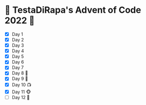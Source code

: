 # :christmas_tree: TestaDiRapa's Advent of Code 2022 :christmas_tree:

* [X] Day 1
* [X] Day 2
* [X] Day 3
* [X] Day 4
* [X] Day 5
* [X] Day 6
* [X] Day 7
* [X] Day 8 :evergreen_tree:
* [X] Day 9 :snake:
* [X] Day 10 :tv:
* [X] Day 11 :monkey_face:
* [ ] Day 12 :mount_fuji: